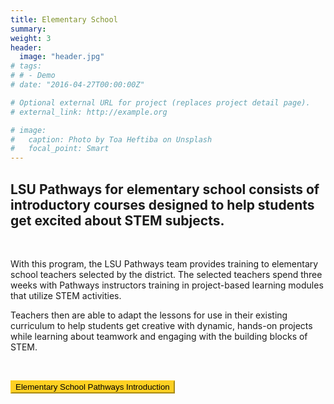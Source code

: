 ```yaml
---
title: Elementary School
summary: 
weight: 3
header: 
  image: "header.jpg"
# tags:
# # - Demo
# date: "2016-04-27T00:00:00Z"

# Optional external URL for project (replaces project detail page).
# external_link: http://example.org

# image:
#   caption: Photo by Toa Heftiba on Unsplash
#   focal_point: Smart
---
```


## LSU Pathways for elementary school consists of introductory courses designed to help students get excited about STEM subjects. 
<br>

With this program, the LSU Pathways team provides training to elementary school teachers selected by the district. The selected teachers spend three weeks with Pathways instructors training in project-based learning modules that utilize STEM activities. 
<br> 

 Teachers then are able to adapt the lessons for use in their existing curriculum to help students get creative with dynamic, hands-on projects while learning about teamwork and engaging with the building blocks of STEM.
 
<br>

<a href="Elementary School Cohort Brochure.pdf" target="_blank"> <button style= "background-color:#fdd023; border-color: #fdd023"> Elementary School Pathways Introduction </button></a>
